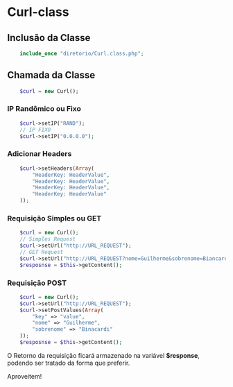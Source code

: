 # Curl-class

## Inclusão da Classe

```php
    include_once "diretorio/Curl.class.php";
```

## Chamada da Classe

```php
    $curl = new Curl();
```

### IP Randômico ou Fixo

```php
    $curl->setIP("RAND");
    // IP FIXO
    $curl->setIP("0.0.0.0");
```

### Adicionar Headers

```php
    $curl->setHeaders(Array(
        "HeaderKey: HeaderValue",
        "HeaderKey: HeaderValue",
        "HeaderKey: HeaderValue",
        "HeaderKey: HeaderValue"
    ));
```

### Requisição Simples ou GET

```php
    $curl = new Curl();
    // Simples Request
    $curl->setUrl("http://URL_REQUEST");
    // GET Request
    $curl->setUrl("http://URL_REQUEST?nome=Guilherme&sobrenome=Biancardi");
    $resposnse = $this->getContent();
```

### Requisição POST

```php
    $curl = new Curl();
    $curl->setUrl("http://URL_REQUEST");
    $curl->setPostValues(Array(
        "key" => "value",
        "nome" => "Guilherme",
        "sobrenome" => "Binacardi"
    ));
    $resposnse = $this->getContent();
```
O Retorno da requisição ficará armazenado na variável **$response**, podendo ser tratado da forma que preferir.

Aproveitem!
